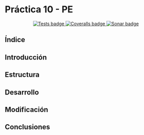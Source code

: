 # Práctica 10 - PE

<p align="center">
  <a href="https://github.com/LeandroArmas/p10_LeandroArmas_PE101/actions/workflows/node.js.yml">
    <img alt="Tests badge" src="https://github.com/LeandroArmas/p10_LeandroArmas_PE101/actions/workflows/node.js.yml/badge.svg?branch=main">
  </a>
  <a href="https://github.com/LeandroArmas/p10_LeandroArmas_PE101/actions/workflows/coveralls.yml">
    <img alt="Coveralls badge" src="https://github.com/LeandroArmas/p10_LeandroArmas_PE101/actions/workflows/coveralls.yml/badge.svg?branch=main">
  </a>
  <a href="https://sonarcloud.io/summary/new_code?id=LeandroArmas_p10_LeandroArmas_PE101">
    <img alt="Sonar badge" src="https://sonarcloud.io/api/project_badges/measure?project=LeandroArmas_p10_LeandroArmas_PE101&metric=alert_status">
  </a>
</p>

## Índice

## Introducción

## Estructura

## Desarrollo

## Modificación

## Conclusiones
